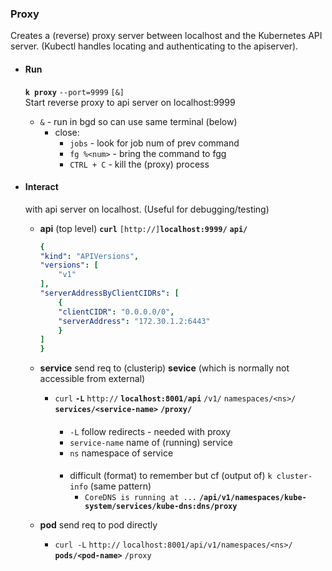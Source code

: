 
### Proxy
Creates a (reverse) proxy server between localhost and the Kubernetes API server. (Kubectl handles locating and authenticating to the apiserver). 

- #### Run
    **`k proxy`** `--port=9999` `[&]`   
    Start reverse proxy to api server on localhost:9999
    - `&` - run in bgd so can use same terminal (below)
        - close:
            - `jobs` - look for job num of prev command
            - `fg %<num>` - bring the command to fgg
            - `CTRL + C` - kill the (proxy) process

- #### Interact
    with api server on localhost. (Useful for debugging/testing)
    
    
     - **api** (top level)
        **`curl`** `[http://]`**`localhost:9999/`** **`api/`**
        ```yaml
        {
        "kind": "APIVersions",
        "versions": [
            "v1"
        ],
        "serverAddressByClientCIDRs": [
            {
            "clientCIDR": "0.0.0.0/0",
            "serverAddress": "172.30.1.2:6443"
            }
        ]
        } 
        ```

     -  **service**
            send req to (clusterip) **sevice** (which is normally not accessible from external)

        - `curl` **`-L`** `http://` **`localhost:8001/api`** `/v1/` `namespaces/<ns>/` **`services/<service-name>`** **`/proxy/`**
            ####
            - `-L`  follow redirects - needed with proxy
            - `service-name` name of (running) service  
            - `ns` namespace of service   

            ####
            - difficult (format) to remember but cf (output of)
                `k cluster-info` (same pattern)
                - `CoreDNS is running at ...` **`/api/v1/namespaces/kube-system/services/kube-dns:dns/proxy`**

     -  **pod**
            send req to pod directly
           - `curl -L` `http://` `localhost:8001/api/v1/namespaces/<ns>/` **`pods/<pod-name>`** `/proxy`     


